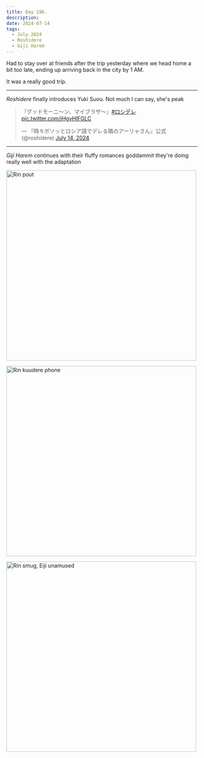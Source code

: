 ```yaml
---
title: Day 196.
description: 
date: 2024-07-14
tags: 
  - July 2024
  - Roshidere
  - Giji Harem
---
```


Had to stay over at friends after the trip yesterday where we head home a bit too late, ending up arriving back in the city by 1 AM.

It was a really good trip.

-----

*Roshidere* finally introduces Yuki Suou. Not much I can say, she's peak

<blockquote class="twitter-tweet"><p lang="ja" dir="ltr">『グッドモーニ〜ン、マイブラザ〜』<a href="https://twitter.com/hashtag/%E3%83%AD%E3%82%B7%E3%83%87%E3%83%AC?src=hash&amp;ref_src=twsrc%5Etfw">#ロシデレ</a> <a href="https://t.co/iHgyHIFGLC">pic.twitter.com/iHgyHIFGLC</a></p>&mdash; 『時々ボソッとロシア語でデレる隣のアーリャさん』公式 (@roshidere) <a href="https://twitter.com/roshidere/status/1812426816168022280?ref_src=twsrc%5Etfw">July 14, 2024</a></blockquote> <script async src="https://platform.twitter.com/widgets.js" charset="utf-8"></script>

-----

*Giji Harem* continues with their fluffy romances goddammit they're doing really well with the adaptation

<a href="https://imgur.com/Gtk2mbe"><img src="https://i.imgur.com/Gtk2mbe.png" title="Rin pout" width="500px" alt="Rin pout"/></a>

<a href="https://imgur.com/2d12emu"><img src="https://i.imgur.com/2d12emu.png" title="Rin kuudere phone" width="500px" alt="Rin kuudere phone"/></a>

<a href="https://imgur.com/7JDtHis"><img src="https://i.imgur.com/7JDtHis.png" title="Rin smug, Eiji unamused" width="500px" alt="Rin smug, Eiji unamused"/></a>